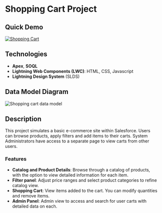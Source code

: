 # Shopping Cart Project
## Quick Demo

[![Shopping Cart](https://img.youtube.com/vi/K-vS2x0stIA/sddefault.jpg)](https://www.youtube.com/watch?v=K-vS2x0stIA)

## Technologies

  - **Apex**, **SOQL**
  - **Lightning Web Components (LWC)**: HTML, CSS, Javascript
  - **Lightning Design System** (SLDS)

## Data Model Diagram

![Shopping cart data model](https://i.gyazo.com/59478d9896da89ada71bb18a50e9280b.png)

## Description

This project simulates a basic e-commerce site within Salesforce. Users can browse products, apply filters and add items to their carts. System Administrators have access to a separate page to view carts from other users.

### Features

+ **Catalog and Product Details**: Browse through a catalog of products, with the option to view detailed information for each item.
+ **Filter panel**: Adjust price ranges and select product categories to refine catalog view.
+ **Shopping Cart**: View items added to the cart. You can modify quantities and remove items.
+ **Admin Panel**: Admin view to access and search for user carts with detailed data on each.


